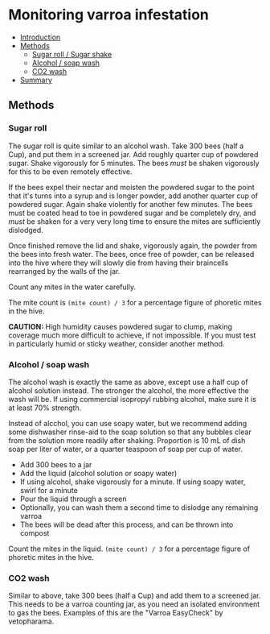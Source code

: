 # Monitoring varroa infestation

* [Introduction](#introduction)
* [Methods](#methods)
    * [Sugar roll / Sugar shake](#sugar-roll)
    * [Alcohol / soap wash](#alcohol-wash)
    * [CO2 wash](#co2-wash)
* [Summary](#summary)

## Methods

### Sugar roll

The sugar roll is quite similar to an alcohol wash. Take 300 bees (half a Cup), and put them in a screened jar. Add roughly quarter cup of powdered sugar. Shake vigorously for 5 minutes. The bees *must* be shaken vigorously for this to be even remotely effective. 

If the bees expel their nectar and moisten the powdered sugar to the point that it's turns into a syrup and is longer powder, add another quarter cup of powdered sugar. Again shake violently for another few minutes. The bees must be coated head to toe in powdered sugar and be completely dry, and *must* be shaken for a very very long time to ensure the mites are sufficiently dislodged.

Once finished remove the lid and shake, vigorously again, the powder from the bees into fresh water. The bees, once free of powder, can be released into the hive where they will slowly die from having their braincells rearranged by the walls of the jar. 

Count any mites in the water carefully. 

The mite count is `(mite count) / 3` for a percentage figure of phoretic mites in the hive. 

**CAUTION:** High humidity causes powdered sugar to clump, making coverage much more difficult to achieve, if not impossible. If you must test in particularly humid or sticky weather, consider another method.

### Alcohol / soap wash

The alcohol wash is exactly the same as above, except use a half cup of alcohol solution instead. The stronger the alcohol, the more effective the wash will be. If using commercial isopropyl rubbing alcohol, make sure it is at least 70% strength.

Instead of alcchol, you can use soapy water, but we recommend adding some dishwasher rinse-aid to the soap solution so that any bubbles clear from the solution more readily after shaking. Proportion is 10 mL of dish soap per liter of water, or a quarter teaspoon of soap per cup of water.

* Add 300 bees to a jar
* Add the liquid (alcohol solution or soapy water)
* If using alcohol, shake vigorously for a minute. If using soapy water, swirl for a minute
* Pour the liquid through a screen
* Optionally, you can wash them a second time to dislodge any remaining varroa
* The bees will be dead after this process, and can be thrown into compost

Count the mites in the liquid. `(mite count) / 3` for a percentage figure of phoretic mites in the hive.

### CO2 wash

Similar to above, take 300 bees (half a Cup) and add them to a screened jar. This needs to be a varroa counting jar, as you need an isolated environment to gas the bees. Examples of this are the "Varroa EasyCheck" by vetopharama.
